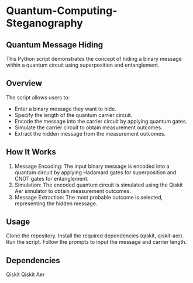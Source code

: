 # Quantum-Computing-Steganography

## Quantum Message Hiding
This Python script demonstrates the concept of hiding a binary message within a quantum circuit using superposition and entanglement.

## Overview
The script allows users to:

- Enter a binary message they want to hide.
- Specify the length of the quantum carrier circuit.
- Encode the message into the carrier circuit by applying quantum gates.
- Simulate the carrier circuit to obtain measurement outcomes.
- Extract the hidden message from the measurement outcomes.

## How It Works
1. Message Encoding: The input binary message is encoded into a quantum circuit by applying Hadamard gates for superposition and CNOT gates for entanglement.
2. Simulation: The encoded quantum circuit is simulated using the Qiskit Aer simulator to obtain measurement outcomes.
3. Message Extraction: The most probable outcome is selected, representing the hidden message.

## Usage
Clone the repository.
Install the required dependencies (qiskit, qiskit-aer).
Run the script.
Follow the prompts to input the message and carrier length.

## Dependencies
Qiskit
Qiskit Aer
